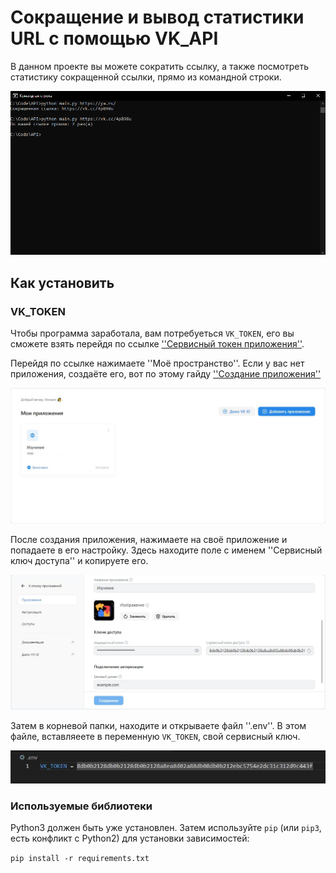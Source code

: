 # Сокращение и вывод статистики URL с помощью VK_API

В данном проекте вы можете сократить ссылку, а также посмотреть статистику сокращенной ссылки, прямо из командной строки.

![Выполнение программы в командной строке](image-1-1.png)

## Как установить

### VK_TOKEN

Чтобы программа заработала, вам потребуеться ``` VK_TOKEN ```, его вы сможете взять перейдя по ссылке [''Сервисный токен приложения''](https://id.vk.com/about/business/go/docs/ru/vkid/latest/vk-id/tokens/service-token).

Перейдя по ссылке нажимаете ''Моё пространство''.
Если у вас нет приложения, создаёте его, вот по этому гайду [''Создание приложения''](https://id.vk.com/about/business/go/docs/ru/vkid/latest/vk-id/connection/create-application)

![Страница ваших созданных приложений](1.jpg)

После создания приложения, нажимаете на своё приложение и попадаете в его настройку. Здесь находите поле с именем ''Сервисный ключ доступа'' и копируете его.

![Сервисный токен](2.jpg)

Затем в корневой папки, находите и открываете файл ''.env''.
В этом файле, вставляеете в переменную ```VK_TOKEN```, свой сервисный ключ.

![Файл .env](3.jpg)

### Используемые библиотеки

Python3 должен быть уже установлен. Затем используйте ```pip``` (или ```pip3```, есть конфликт с Python2) для установки зависимостей:

```pip install -r requirements.txt```
